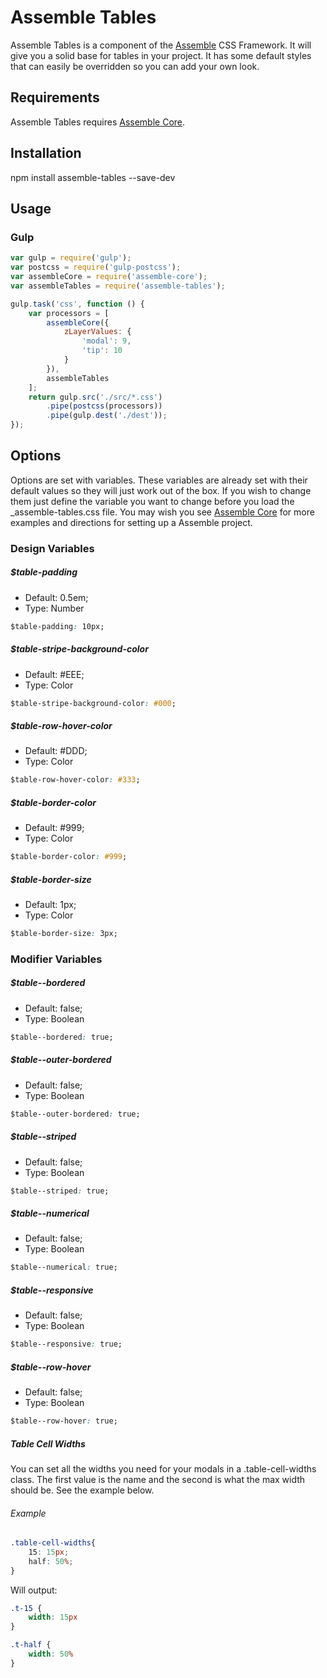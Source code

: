 [Assemble]:                http://assemblecss.com
[Assemble Core]:           https://github.com/lukelarsen/assemble-core

# Assemble Tables
Assemble Tables is a component of the [Assemble] CSS Framework. It will give you a solid base for tables in your project. It has some default styles that can easily be overridden so you can add your own look.

## Requirements
Assemble Tables requires [Assemble Core].

## Installation
npm install assemble-tables --save-dev

## Usage
### Gulp
```js
var gulp = require('gulp');
var postcss = require('gulp-postcss');
var assembleCore = require('assemble-core');
var assembleTables = require('assemble-tables');

gulp.task('css', function () {
    var processors = [
        assembleCore({
            zLayerValues: {
                'modal': 9,
                'tip': 10
            }
        }),
        assembleTables
    ];
    return gulp.src('./src/*.css')
        .pipe(postcss(processors))
        .pipe(gulp.dest('./dest'));
});
```

## Options
Options are set with variables. These variables are already set with their default values so they will just work out of the box. If you wish to change them just define the variable you want to change before you load the _assemble-tables.css file. You may wish you see [Assemble Core] for more examples and directions for setting up a Assemble project.

### Design Variables

##### $table-padding
- Default: 0.5em;
- Type: Number
```css
$table-padding: 10px;
```

##### $table-stripe-background-color
- Default: #EEE;
- Type: Color
```css
$table-stripe-background-color: #000;
```

##### $table-row-hover-color
- Default: #DDD;
- Type: Color
```css
$table-row-hover-color: #333;
```

##### $table-border-color
- Default: #999;
- Type: Color
```css
$table-border-color: #999;
```

##### $table-border-size
- Default: 1px;
- Type: Color
```css
$table-border-size: 3px;
```

### Modifier Variables

##### $table--bordered
- Default: false;
- Type: Boolean
```css
$table--bordered: true;
```

##### $table--outer-bordered
- Default: false;
- Type: Boolean
```css
$table--outer-bordered: true;
```

##### $table--striped
- Default: false;
- Type: Boolean
```css
$table--striped: true;
```

##### $table--numerical
- Default: false;
- Type: Boolean
```css
$table--numerical: true;
```

##### $table--responsive
- Default: false;
- Type: Boolean
```css
$table--responsive: true;
```

##### $table--row-hover
- Default: false;
- Type: Boolean
```css
$table--row-hover: true;
```

##### Table Cell Widths
You can set all the widths you need for your modals in a .table-cell-widths class. The first value is the name and the second is what the max width should be. See the example below.

###### Example
```css
.table-cell-widths{
    15: 15px;
    half: 50%;
}
```
Will output:
```css
.t-15 {
    width: 15px
}

.t-half {
    width: 50%
}
```
